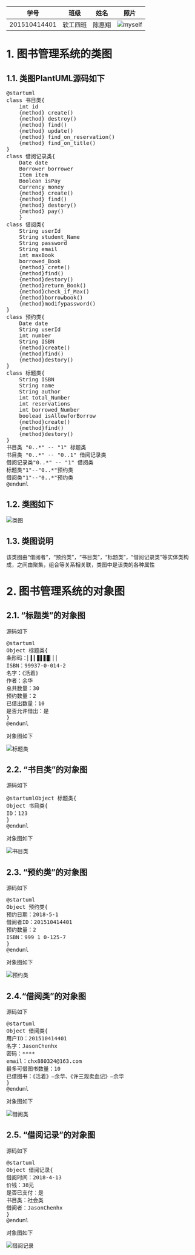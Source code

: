 |学号|班级|姓名|照片|
|:-------:|:-------------: | :----------:|:---:|
|201510414401|软工四班|陈惠翔|![myself](../chx1.png "myself")

# 1. 图书管理系统的类图

## 1.1. 类图PlantUML源码如下
<pre>
@startuml
class 书目类{
    int id
    {method} create()
    {method} destroy()
    {method} find()
    {method} update()
    {method} find_on_reservation()
    {method} find_on_title()
}
class 借阅记录类{
    Date date
    Borrower borrower
    Item item
    Boolean isPay
    Currency money
    {method} create()
    {method} find()
    {method} destory()
    {method} pay()
    }
class 借阅类{
    String userId
    String student_Name
    String password
    String email
    int maxBook
    borrowed_Book
    {method} crete()
    {method}find()
    {method}destory()
    {method}return_Book()
    {method}check_if_Max()
    {method}borrowbook()
    {method}modifypassword()
}
class 预约类{
    Date date
    String userId
    int number
    String ISBN
    {method}create()
    {method}find()
    {method}destory()
}
class 标题类{
    String ISBN
    String name
    String author
    int total_Number
    int reservations
    int borrowed_Number
    boolead isAllowforBorrow
    {method}create()
    {method}find()
    {method}destory()
}
书目类 "0..*" -- "1" 标题类
书目类 "0..*" -- "0..1" 借阅记录类
借阅记录类"0..*" -- "1" 借阅类
标题类"1"--"0..*"预约类
借阅类"1"--"0..*"预约类
@enduml
</pre>
## 1.2. 类图如下
![类图](experiment3-1.png "类图")

## 1.3. 类图说明
该类图由“借阅者”，“预约类”，“书目类”，“标题类”，“借阅记录类”等实体类构成，之间由聚集，组合等关系相关联，类图中是该类的各种属性

# 2. 图书管理系统的对象图

## 2.1. “标题类”的对象图
源码如下
<pre>
@startuml
Object 标题类{
条形码：▏▍▎▊▌▋▉▏▏▏
ISBN：99937-0-014-2
名字：《活着》
作者：余华
总共数量：30
预约数量：2
已借出数量：10
是否允许借出：是
}
@enduml
</pre>

对象图如下

![](experiment3-3.png '标题类')

## 2.2. “书目类”的对象图
源码如下
<pre>
@startumlObject 标题类{
Object 书目类{
ID：123
}
@enduml
</pre>

对象图如下

![](experiment3-2.png '书目类')

## 2.3. “预约类”的对象图
源码如下
<pre>
@startuml
Object 预约类{
预约日期：2018-5-1
借阅者ID：201510414401
预约数量：2
ISBN：999 1 0-125-7
}
@enduml
</pre>

对象图如下

![](experiment3-4.png '预约类')

## 2.4.“借阅类”的对象图
源码如下
<pre>
@startuml
Object 借阅类{
用户ID：201510414401
名字：JasonChenhx
密码：****
email：chx880324@163.com
最多可借图书数量：10
已借图书：《活着》—余华、《许三观卖血记》—余华
}
@enduml
</pre>

对象图如下

![](experiment3-6.png '借阅类')

## 2.5. “借阅记录”的对象图
源码如下
<pre>
@startuml
Object 借阅记录{
借阅时间：2018-4-13
价钱：38元
是否已支付：是
书目类：社会类
借阅者：JasonChenhx
}
@enduml
</pre>

对象图如下

![](experiment3-5.png '借阅记录')

